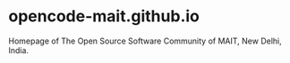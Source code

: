 # opencode-mait.github.io
Homepage of The Open Source Software Community of MAIT, New Delhi, India.  

